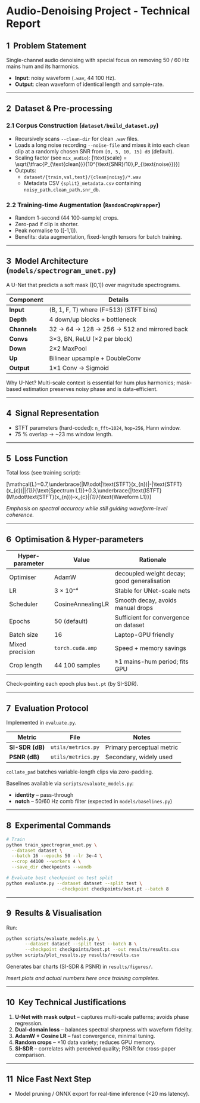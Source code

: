 # Audio-Denoising Project ‑ Technical Report

## 1&nbsp;&nbsp;Problem Statement
Single-channel audio denoising with special focus on removing 50 / 60 Hz mains hum and its harmonics.

* **Input**: noisy waveform (`.wav`, 44 100 Hz).
* **Output**: clean waveform of identical length and sample-rate.

---

## 2&nbsp;&nbsp;Dataset & Pre-processing
### 2.1 Corpus Construction (`dataset/build_dataset.py`)
* Recursively scans `--clean-dir` for clean `.wav` files.
* Loads a long noise recording `--noise-file` and mixes it into each clean clip at a randomly chosen SNR from `[0, 5, 10, 15] dB` (default).
* Scaling factor (see `mix_audio`):
  \[\text{scale} = \sqrt{\tfrac{P_{\text{clean}}}{10^{\text{SNR}/10}\,P_{\text{noise}}}}\]
* Outputs:
  * `dataset/{train,val,test}/{clean|noisy}/*.wav`
  * Metadata CSV `{split}_metadata.csv` containing `noisy_path,clean_path,snr_db`.

### 2.2 Training-time Augmentation (`RandomCropWrapper`)
* Random 1-second (44 100-sample) crops.
* Zero-pad if clip is shorter.
* Peak normalise to \([-1,1]\).
* Benefits: data augmentation, fixed-length tensors for batch training.

---

## 3&nbsp;&nbsp;Model Architecture (`models/spectrogram_unet.py`)
A U-Net that predicts a soft mask \([0,1]\) over magnitude spectrograms.

| Component  | Details |
|----------- |---------|
| **Input**  | (B, 1, F, T) where \(F=513\) (STFT bins) |
| **Depth**  | 4 down/up blocks + bottleneck |
| **Channels** | 32 → 64 → 128 → 256 → 512 and mirrored back |
| **Convs**  | 3×3, BN, ReLU (×2 per block) |
| **Down**   | 2×2 MaxPool |
| **Up**     | Bilinear upsample + DoubleConv |
| **Output** | 1×1 Conv → Sigmoid |

Why U-Net? Multi-scale context is essential for hum plus harmonics; mask-based estimation preserves noisy phase and is data-efficient.

---

## 4&nbsp;&nbsp;Signal Representation
* STFT parameters (hard-coded): `n_fft=1024`, `hop=256`, Hann window.
* 75 % overlap → ~23 ms window length.

---

## 5&nbsp;&nbsp;Loss Function
Total loss (see training script):

\[\mathcal{L}=0.7\,\underbrace{\|M\odot|\text{STFT}(x_{n})|-|\text{STFT}(x_{c})|\|_{1}}_{\text{Spectrum L1}}+0.3\,\underbrace{\|\text{ISTFT}(M\odot\text{STFT}(x_{n}))-x_{c}\|_{1}}_{\text{Waveform L1}}\]

*Emphasis on spectral accuracy while still guiding waveform-level coherence.*

---

## 6&nbsp;&nbsp;Optimisation & Hyper-parameters
| Hyper-parameter | Value | Rationale |
|-----------------|-------|-----------|
| Optimiser       | AdamW | decoupled weight decay; good generalisation |
| LR              | 3 × 10⁻⁴ | Stable for UNet-scale nets |
| Scheduler       | CosineAnnealingLR | Smooth decay, avoids manual drops |
| Epochs          | 50 (default) | Sufficient for convergence on dataset |
| Batch size      | 16 | Laptop-GPU friendly |
| Mixed precision | `torch.cuda.amp` | Speed + memory savings |
| Crop length     | 44 100 samples | ≥1 mains-hum period; fits GPU |

Check-pointing each epoch plus `best.pt` (by SI-SDR).

---

## 7&nbsp;&nbsp;Evaluation Protocol
Implemented in `evaluate.py`.

| Metric | File | Notes |
|--------|------|-------|
| **SI-SDR (dB)** | `utils/metrics.py` | Primary perceptual metric |
| **PSNR (dB)**   | `utils/metrics.py` | Secondary, widely used |

`collate_pad` batches variable-length clips via zero-padding.

Baselines available via `scripts/evaluate_models.py`:
* **identity** – pass-through
* **notch** – 50/60 Hz comb filter (expected in `models/baselines.py`)

---

## 8&nbsp;&nbsp;Experimental Commands
```bash
# Train
python train_spectrogram_unet.py \
  --dataset dataset \
  --batch 16 --epochs 50 --lr 3e-4 \
  --crop 44100 --workers 4 \
  --save_dir checkpoints --wandb

# Evaluate best checkpoint on test split
python evaluate.py --dataset dataset --split test \
                   --checkpoint checkpoints/best.pt --batch 8
```

---

## 9&nbsp;&nbsp;Results & Visualisation
Run:
```bash
python scripts/evaluate_models.py \
       --dataset dataset --split test --batch 8 \
       --checkpoint checkpoints/best.pt --out results/results.csv
python scripts/plot_results.py results/results.csv
```
Generates bar charts (SI-SDR & PSNR) in `results/figures/`.

*Insert plots and actual numbers here once training completes.*

---

## 10&nbsp;&nbsp;Key Technical Justifications
1. **U-Net with mask output** – captures multi-scale patterns; avoids phase regression.
2. **Dual-domain loss** – balances spectral sharpness with waveform fidelity.
3. **AdamW + Cosine LR** – fast convergence, minimal tuning.
4. **Random crops** – ×10 data variety; reduces GPU memory.
5. **SI-SDR** – correlates with perceived quality; PSNR for cross-paper comparison.

---

## 11&nbsp;&nbsp;Nice Fast Next Step
* Model pruning / ONNX export for real-time inference (<20 ms latency).


